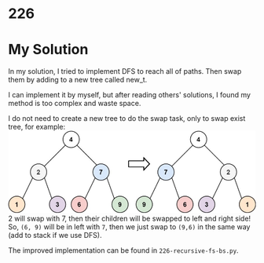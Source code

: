 # 226

# My Solution
In my solution, I tried to implement DFS to reach all of paths. Then swap them by adding to a new tree called new_t.

I can implement it by myself, but after reading others' solutions, I found my method is too complex and waste space.

I do not need to create a new tree to do the swap task, only to swap exist tree, for example:
![alt text](image.png)
2 will swap with 7, then their children will be swapped to left and right side! So, `(6, 9)` will be in left with `7`, then we just swap to `(9,6)` in the same way (add to stack if we use DFS).

The improved implementation can be found in `226-recursive-fs-bs.py`.